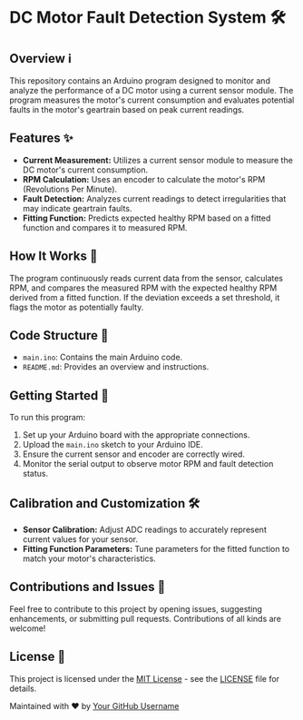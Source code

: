 # DC Motor Fault Detection System 🛠️

## Overview ℹ️

This repository contains an Arduino program designed to monitor and analyze the performance of a DC motor using a current sensor module. The program measures the motor's current consumption and evaluates potential faults in the motor's geartrain based on peak current readings.

## Features ✨

- **Current Measurement:** Utilizes a current sensor module to measure the DC motor's current consumption.
- **RPM Calculation:** Uses an encoder to calculate the motor's RPM (Revolutions Per Minute).
- **Fault Detection:** Analyzes current readings to detect irregularities that may indicate geartrain faults.
- **Fitting Function:** Predicts expected healthy RPM based on a fitted function and compares it to measured RPM.

## How It Works 🔄

The program continuously reads current data from the sensor, calculates RPM, and compares the measured RPM with the expected healthy RPM derived from a fitted function. If the deviation exceeds a set threshold, it flags the motor as potentially faulty.

## Code Structure 🧱

- `main.ino`: Contains the main Arduino code.
- `README.md`: Provides an overview and instructions.

## Getting Started 🚀

To run this program:
1. Set up your Arduino board with the appropriate connections.
2. Upload the `main.ino` sketch to your Arduino IDE.
3. Ensure the current sensor and encoder are correctly wired.
4. Monitor the serial output to observe motor RPM and fault detection status.

## Calibration and Customization 🛠️

- **Sensor Calibration:** Adjust ADC readings to accurately represent current values for your sensor.
- **Fitting Function Parameters:** Tune parameters for the fitted function to match your motor's characteristics.

## Contributions and Issues 🤝

Feel free to contribute to this project by opening issues, suggesting enhancements, or submitting pull requests. Contributions of all kinds are welcome!

## License 📝

This project is licensed under the [MIT License](LICENSE) - see the [LICENSE](LICENSE) file for details.


Maintained with ❤️ by [Your GitHub Username](https://github.com/YourGitHubUsername)

